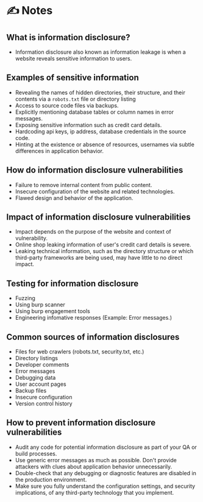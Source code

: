 # ✍️ Notes

## What is information disclosure?
- Information disclosure also known as information leakage is when a website reveals sensitive information to users.

## Examples of sensitive information
- Revealing the names of hidden directories, their structure, and their contents via a `robots.txt` file or directory listing
- Access to source code files via backups.
- Explicitly mentioning database tables or column names in error messages.
- Exposing sensitive information such as credit card details.
- Hardcoding api keys, ip address, database credentials in the source code.
- Hinting at the existence or absence of resources, usernames via subtle differences in application behavior.

## How do information disclosure vulnerabilities
- Failure to remove internal content from public content.
- Insecure configuration of the website and related technologies.
- Flawed design and behavior of the application.

## Impact of information disclosure vulnerabilities
- Impact depends on the purpose of the website and context of vulnerability.
- Online shop leaking information of user's credit card details is severe.
- Leaking technical information, such as the directory structure or which third-party frameworks are being used, may have little to no direct impact.

## Testing for information disclosure
- Fuzzing
- Using burp scanner
- Using burp engagement tools
- Engineering infomative responses (Example: Error messages.)

## Common sources of information disclosures
- Files for web crawlers (robots.txt, security.txt, etc.)
- Directory listings
- Developer comments
- Error messages
- Debugging data
- User account pages
- Backup files
- Insecure configuration
- Version control history

## How to prevent information disclosure vulnerabilities
- Audit any code for potential information disclosure as part of your QA or build processes.
- Use generic error messages as much as possible. Don't provide attackers with clues about application behavior unnecessarily.
- Double-check that any debugging or diagnostic features are disabled in the production environment.
- Make sure you fully understand the configuration settings, and security implications, of any third-party technology that you implement.
